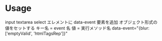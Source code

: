
# Usage
input textarea select エレメントに data-event 要素を追加
オブジェクト形式の値をセットする
キー名 = event 名
値 = 実行メソッド名
data-event="{blur:['emptyValid', 'htmlTagsRep']}"
